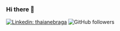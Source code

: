 ### Hi there 👋

[![Linkedin: thaianebraga](https://img.shields.io/badge/-amarjot-blue?style=flat-square&logo=Linkedin&logoColor=white&link=https://www.linkedin.com/in/amarjotsingh21/)](https://www.linkedin.com/in/amarjotsingh21/)
![GitHub followers](https://img.shields.io/github/followers/AmarjotSingh21?label=Follow&style=social)

<!--
**AmarjotSingh21/AmarjotSingh21** is a ✨ _special_ ✨ repository because its `README.md` (this file) appears on your GitHub profile.

Here are some ideas to get you started:

- 🔭 I’m currently working on ...
- 🌱 I’m currently learning ...
- 👯 I’m looking to collaborate on ...
- 🤔 I’m looking for help with ...
- 💬 Ask me about ...
- 📫 How to reach me: ...
- 😄 Pronouns: ...
- ⚡ Fun fact: ...
-->
